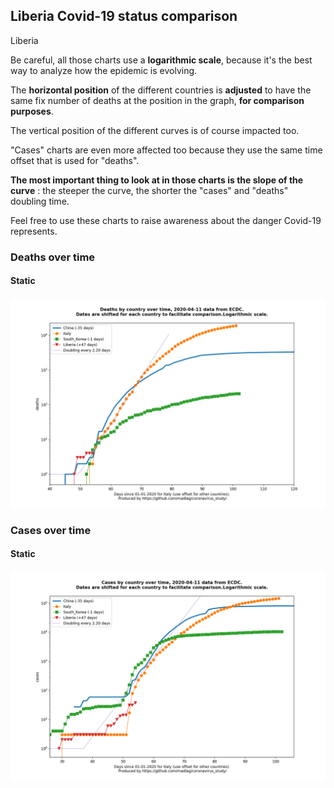 ## Liberia Covid-19 status comparison 

Liberia



Be careful, all those charts use a **logarithmic scale**, because it's the best way to analyze how the epidemic is evolving.
 
The **horizontal position** of the different countries is **adjusted** to have the same fix number of deaths at the position in the graph, **for comparison purposes**.

The vertical position of the different curves is of course impacted too.

"Cases" charts are even more affected too because they use the same time offset that is used for "deaths".

**The most important thing to look at in those charts is the slope of the curve** : the steeper the curve, the shorter the "cases" and "deaths" doubling time.

Feel free to use these charts to raise awareness about the danger Covid-19 represents. 


 
### Deaths over time
 
#### Static
![Liberia covid-19 deaths static chart](https://raw.githubusercontent.com/madlag/coronavirus_study/master/notebooks/graphs/2020-04-11/countries/Liberia/2020-04-11_Liberia_deaths.png "Liberia covid-19 deaths static chart")   

 
### Cases over time
 
#### Static
![Liberia covid-19 cases static chart](https://raw.githubusercontent.com/madlag/coronavirus_study/master/notebooks/graphs/2020-04-11/countries/Liberia/2020-04-11_Liberia_cases.png "Liberia covid-19 cases static chart")   

